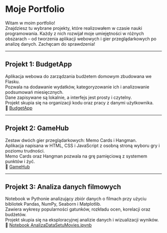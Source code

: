 # Moje Portfolio

Witam w moim portfolio!  
Znajdziesz tu wybrane projekty, które realizowałem w czasie nauki programowania. Każdy z nich rozwijał moje umiejętności w różnych obszarach – od tworzenia aplikacji webowych i gier przeglądarkowych po analizę danych. Zachęcam do sprawdzenia!

---

## Projekt 1: BudgetApp

Aplikacja webowa do zarządzania budżetem domowym zbudowana we Flasku.  
Pozwala na dodawanie wydatków, kategoryzowanie ich i analizowanie podsumowań miesięcznych.  
Dane zapisywane są lokalnie, a interfejs jest prosty i czytelny.  
Projekt skupia się na organizacji kodu oraz pracy z danymi użytkownika.  
🔗 [BudgetApp](https://github.com/FranekChabr/Portfolio/tree/main/BudgetApp)

---

## Projekt 2: GameHub

Zestaw dwóch gier przeglądarkowych: Memo Cards i Hangman.  
Aplikacja napisana w HTML, CSS i JavaScript z osobną stroną wyboru gry i poziomu trudności.  
Memo Cards oraz Hangman pozwala na grę pamięciową z systemem punktów i żyć.<br>
🔗 [GameHub](https://github.com/FranekChabr/Portfolio/tree/main/Gamehub)

---

## Projekt 3: Analiza danych filmowych

Notebook w Pythonie analizujący zbiór danych o filmach przy użyciu bibliotek Pandas, NumPy, Seaborn i Matplotlib.  
Zawiera wykresy popularności gatunków, rozkładu ocen, korelacji oraz budżetów.  
Projekt skupia się na eksploracyjnej analizie danych i wizualizacji wyników.  
🔗 [Notebook AnalizaDataSetuMovies.ipynb](https://github.com/FranekChabr/Portfolio/blob/main/AnalizaDataSetuMovies.ipynb)
